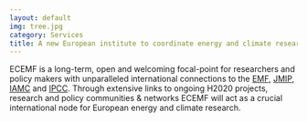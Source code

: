 ```yaml
---
layout: default
img: tree.jpg
category: Services
title: A new European institute to coordinate energy and climate research
---
```

ECEMF is a long-term, open and welcoming focal-point for researchers and policy makers with unparalleled international connections to the [EMF](https://emf.stanford.edu/), [JMIP](https://emf.stanford.edu/projects/emf-35-japan-model-intercomparison-project-jmip-long-term-climate-policy), [IAMC](https://www.iamconsortium.org/) and [IPCC](https://www.ipcc.ch/).
Through extensive links to ongoing H2020 projects, research and policy communities & networks ECEMF will act as a crucial international node for European energy and climate research.